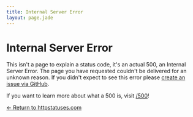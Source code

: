 ```yaml
---
title: Internal Server Error
layout: page.jade
---
```


# Internal Server Error

This isn't a page to explain a status code, it's an actual 500, an Internal Server Error. The page you have requested couldn't be delivered for an unknown reason. If you didn't expect to see this error please [create an issue via GitHub](https://github.com/rmaake1/httpstatuses/issues).

If you want to learn more about what a 500 is, visit [/500](/500)!

[&larr; Return to httpstatuses.com](/)
